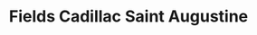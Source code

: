 ---
title: "Fields Cadillac Saint Augustine"
url: /saint-augustine/fields-cadillac-saint-augustine/
shop: Autohaus
---